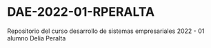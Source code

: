 # DAE-2022-01-RPERALTA
Repositorio del curso desarrollo de sistemas empresariales 2022 - 01 alumno Delia Peralta
